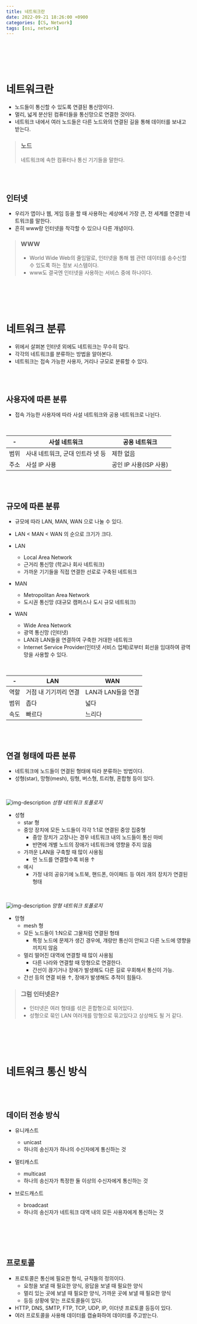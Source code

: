 ```yaml
---
title: 네트워크란
date: 2022-09-21 18:26:00 +0900
categories: [CS, Network]
tags: [osi, network]
---
```




<br/>
<br/>
<br/>
<br/>

# 네트워크란

- 노드들이 통신할 수 있도록 연결된 통신망이다.
- 멀리, 넓게 분산된 컴퓨터들을 통신망으로 연결한 것이다.
- 네트워크 내에서 여러 노드들은 다른 노드와의 연결된 길을 통해 데이터를 보내고 받는다.

> ### 노드
> 네트워크에 속한 컴퓨터나 통신 기기들을 말한다.

<br />
<br />

## 인터넷

- 우리가 앱이나 웹, 게임 등을 할 때 사용하는 세상에서 가장 큰, 전 세계를 연결한 네트워크를 말한다.
- 흔히 www랑 인터넷을 착각할 수 있으나 다른 개념이다.

> ### WWW
> - World Wide Web의 줄임말로, 인터넷을 통해 웹 관련 데이터를 송수신할 수 있도록 하는 정보 시스템이다.
> - www도 결국엔 인터넷을 사용하는 서비스 중에 하나이다.



<br />
<br />
<br />
<br />

# 네트워크 분류

- 위에서 살펴본 인터넷 외에도 네트워크는 무수히 많다.
- 각각의 네트워크를 분류하는 방법을 알아본다.
- 네트워크는 접속 가능한 사용자, 거리나 규모로 분류할 수 있다.

<br />
<br />



## 사용자에 따른 분류

- 접속 가능한 사용자에 따라 사설 네트워크와 공용 네트워크로 나뉜다.

<br />

| - | 사설 네트워크             |공용 네트워크|
|---|---------------------|---|
|범위| 사내 네트워크, 군대 인트라 넷 등 |제한 없음|
|주소| 사설 IP 사용            |공인 IP 사용(ISP 사용)



<br/>
<br/>


## 규모에 따른 분류

- 규모에 따라 LAN, MAN, WAN 으로 나눌 수 있다.
- LAN < MAN < WAN 의 순으로 크기가 크다.

- LAN
  - Local Area Network
  - 근거리 통신망 (학교나 회사 네트워크)
  - 가까운 기기들을 직접 연결한 선로로 구축된 네트워크
- MAN
  - Metropolitan Area Network
  - 도시권 통신망 (대규모 캠퍼스나 도시 규모 네트워크)
- WAN
  - Wide Area Network
  - 광역 통신망 (인터넷)
  - LAN과 LAN들을 연결하여 구축한 거대한 네트워크
  - Internet Service Provider(인터넷 서비스 업체)로부터 회선을 임대하여 광역망을 사용할 수 있다.

<br/>

| - | LAN | WAN           |
|---|-----|---------------|
|역할|거점 내 기기끼리 연결| LAN과 LAN들을 연결 |
|범위|좁다|넓다|
|속도|빠르다|느리다|



<br/>
<br/>

## 연결 형태에 따른 분류

- 네트워크에 노드들이 연결된 형태에 따라 분류하는 방법이다.
- 성형(star), 망형(mesh), 링형, 버스형, 트리형, 혼합형 등이 있다.

<br />

![img-description](assets/img/posting/network/star_topology.png)
_성형 네트워크 토폴로지_

- 성형
  - star 형
  - 중앙 장치에 모든 노드들이 각각 1:1로 연결된 중앙 집중형
    - 중앙 장치가 고장나는 경우 네트워크 내의 노드들이 통신 마비
    - 반면에 개별 노드의 장애가 네트워크에 영향을 주지 않음
  - 가까운 LAN을 구축할 때 많이 사용됨
    - 먼 노드를 연결할수록 비용 ↑
  - 예시
    - 가정 내의 공유기에 노트북, 핸드폰, 아이패드 등 여러 개의 장치가 연결된 형태


<br />


![img-description](assets/img/posting/network/mesh_topology.png)
_망형 네트워크 토폴로지_


- 망형
  - mesh 형
  - 모든 노드들이 1:N으로 그물처럼 연결된 형태
    - 특정 노드에 문제가 생긴 경우에, 걔랑만 통신이 안되고 다른 노드에 영향을 끼치지 않음
  - 멀리 떨어진 대역에 연결할 때 많이 사용됨
    - 다른 나라와 연결할 때 망형으로 연결한다.
    - 간선이 끊기거나 장애가 발생해도 다른 길로 우회해서 통신이 가능.
  - 간선 등의 연결 비용 ↑, 장애가 발생해도 추적이 힘들다.


> ### 그럼 인터넷은?
> - 인터넷은 여러 형태를 섞은 혼합형으로 되어있다.
> - 성형으로 묶인 LAN 여러개를 망형으로 묶고있다고 상상해도 될 거 같다.


<br />
<br />
<br />
<br />



# 네트워크 통신 방식


<br />
<br />


## 데이터 전송 방식



- 유니캐스트
  - unicast
  - 하나의 송신자가 하나의 수신자에게 통신하는 것

- 멀티캐스트
  - multicast
  - 하나의 송신자가 특정한 둘 이상의 수신자에게 통신하는 것

- 브로드캐스트
  - broadcast
  - 하나의 송신자가 네트워크 대역 내의 모든 사용자에게 통신하는 것



<br />
<br />
<br />
<br />



## 프로토콜

- 프로토콜은 통신에 필요한 형식, 규칙들의 정의이다.
  - 요청을 보낼 때 필요한 양식, 응답을 보낼 때 필요한 양식
  - 멀리 있는 곳에 보낼 때 필요한 양식, 가까운 곳에 보낼 때 필요한 양식
  - 등등 상황에 맞는 프로토콜들이 있다.
- HTTP, DNS, SMTP, FTP, TCP, UDP, IP, 이더넷 프로토콜 등등이 있다.
- 여러 프로토콜을 사용해 데이터를 캡슐화하여 데이터를 주고받는다.






<br />
<br />
<br />
<br />
